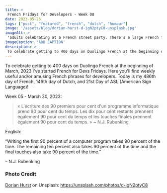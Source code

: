 ```yaml
---
title: >
 French Fridays for Developers - Week 08
date: 2023-05-26
tags: ["post", "featured", "french", "dutch", "humour"]
image: '/assets/blog/dorian-hurst-d-igN2ptyC8-unsplash.jpg'
imageAlt: >
 'adults celebrating at a French street party. There's a large French flag waving in a breeze and confetti thrown up and falling down in the air'
imageCaption: 'ADD CAPTION'
description: >
 To celebrate getting to 400 days on Duolingo French at the beginning of March, 2023 I've started French for Devs Fridays. Here you'll find  useful and/or amusing French phrases for developers. ~ L'écriture des 90 premiers pour cent d'un programme informatique prend 90 pour cent du temps. Les dix pour cent restants prennent également 90 pour cent du temps et les touches finales prennent également 90 pour cent du temps. ~ Read the full post for the translation.
---
```


To celebrate getting to 400 days on Duolingo French at the beginning of March, 2023 I've started French for Devs Fridays. Here you'll find weekly useful and/or amusing French phrases for developers. 
Today is my 486th day of French, 146th day of Dutch, and 21st Day of ASL (American Sign Language)!

Week 05 - March 30, 2023:

>« L'écriture des 90 premiers pour cent d'un programme informatique prend 90 pour cent du temps. Les dix pour cent restants prennent également 90 pour cent du temps et les touches finales prennent également 90 pour cent du temps. »
>~ N.J. Rubenking

English:  

“Writing the first 90 percent of a computer program takes 90 percent of the time. The remaining ten percent also takes 90 percent of the time and the final touches also take 90 percent of the time.”

– N.J. Rubenking


### Photo Credit

[Dorian Hurst](https://unsplash.com/@soyd) on Unsplash: https://unsplash.com/photos/d-igN2ptyC8